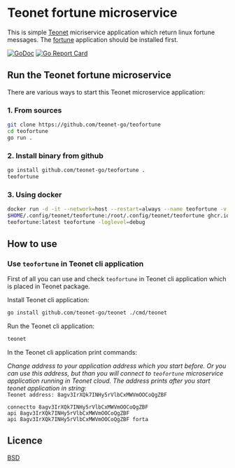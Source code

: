 # Teonet fortune microservice

This is simple [Teonet](https://github.com/teonet-go/teonet) micriservice application which return linux fortune messages. The [fortune](https://linux.die.net/man/6/fortune) application should be installed first.

[![GoDoc](https://godoc.org/github.com/teonet-go/teofortune?status.svg)](https://godoc.org/github.com/teonet-go/teofortune/)
[![Go Report Card](https://goreportcard.com/badge/github.com/teonet-go/teofortune)](https://goreportcard.com/report/github.com/teonet-go/teofortune)

## Run the Teonet fortune microservice

There are various ways to start this Teonet microservice application:

### 1. From sources

```bash
git clone https://github.com/teonet-go/teofortune
cd teofortune
go run .
```

### 2. Install binary from github

```bash
go install github.com/teonet-go/teofortune .
teofortune
```

### 3. Using docker

```bash
docker run -d -it --network=host --restart=always --name teofortune -v \
$HOME/.config/teonet/teofortune:/root/.config/teonet/teofortune ghcr.io/teonet-go/\
teofortune:latest teofortune -loglevel=debug
```

## How to use

### Use `teofortune` in Teonet cli application

First of all you can use and check `teofortune` in Teonet cli application which is placed in Teonet package.

Install Teonet cli application:

```bash
go install github.com/teonet-go/teonet ./cmd/teonet
```

Run the Teonet cli application:

```bash
teonet
```

In the Teonet cli application print commands:

_Change address to your application address which you start before. Or you can use this address, but than you will connect to `teofortune` microservice application running in Teonet cloud. The address prints after you start teonet application in string:_  
`Teonet address: 8agv3IrXQk7INHy5rVlbCxMWVmOOCoQgZBF`

```
connectto 8agv3IrXQk7INHy5rVlbCxMWVmOOCoQgZBF
api 8agv3IrXQk7INHy5rVlbCxMWVmOOCoQgZBF
api 8agv3IrXQk7INHy5rVlbCxMWVmOOCoQgZBF forta
```

## Licence

[BSD](LICENSE)
